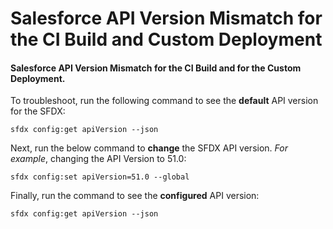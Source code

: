 # Salesforce API Version Mismatch for the CI Build and Custom Deployment

#### Salesforce API Version Mismatch for the CI Build and for the Custom Deployment. <a href="#salesforce-api-version-mismatch-for-the-ci-build-and-for-the-custom-deployment" id="salesforce-api-version-mismatch-for-the-ci-build-and-for-the-custom-deployment"></a>

To troubleshoot, run the following command to see the **default** API version for the SFDX:

```
sfdx config:get apiVersion --json
```

Next, run the below command to **change** the SFDX API version. _For example_, changing the API Version to 51.0:

```
sfdx config:set apiVersion=51.0 --global
```

Finally, run the command to see the **configured** API version:

```
sfdx config:get apiVersion --json
```
